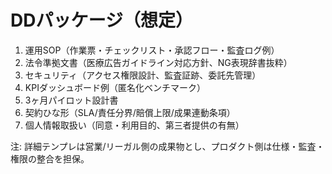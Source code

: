 # DDパッケージ（想定）

1) 運用SOP（作業票・チェックリスト・承認フロー・監査ログ例）
2) 法令準拠文書（医療広告ガイドライン対応方針、NG表現辞書抜粋）
3) セキュリティ（アクセス権限設計、監査証跡、委託先管理）
4) KPIダッシュボード例（匿名化ベンチマーク）
5) 3ヶ月パイロット設計書
6) 契約ひな形（SLA/責任分界/賠償上限/成果連動条項）
7) 個人情報取扱い（同意・利用目的、第三者提供の有無）

注: 詳細テンプレは営業/リーガル側の成果物とし、プロダクト側は仕様・監査・権限の整合を担保。
